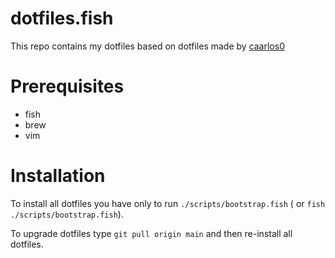 # dotfiles.fish
This repo contains my dotfiles based on dotfiles made by [caarlos0](https://github.com/caarlos0/dotfiles.fish)

# Prerequisites

- fish
- brew
- vim

# Installation
To install all dotfiles you have only to run `./scripts/bootstrap.fish` ( or `fish ./scripts/bootstrap.fish`). 

To upgrade dotfiles type `git pull origin main` and then re-install all dotfiles.